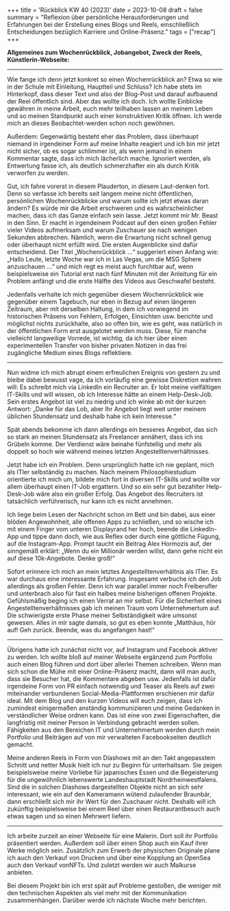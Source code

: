 +++
title = 'Rückblick KW 40 (2023)'
date = 2023-10-08
draft = false
summary = "Reflexion über persönliche Herausforderungen und Erfahrungen bei der Erstellung eines Blogs und Reels, einschließlich Entscheidungen bezüglich Karriere und Online-Präsenz."
tags = ["recap"]
+++

**Allgemeines zum Wochenrückblick, Jobangebot, Zweck der Reels, Künstlerin-Webseite:**  

---

Wie fange ich denn jetzt konkret so einen Wochenrückblick an? Etwa so wie in der Schule mit Einleitung, Hauptteil und Schluss? Ich habe stets im Hinterkopf, dass dieser Text und also der Blog-Post und darauf aufbauend der Reel öffentlich sind. Aber das wollte ich doch. Ich wollte Einblicke gewähren in meine Arbeit, euch mehr teilhaben lassen an meinem Leben und so meinen Standpunkt auch einer konstruktiven Kritik öffnen. Ich werde mich an dieses Beobachtet-werden schon noch gewöhnen.  

Außerdem: Gegenwärtig besteht eher das Problem, dass überhaupt niemand in irgendeiner Form auf meine Inhalte reagiert und ich bin mir jetzt nicht sicher, ob es sogar schlimmer ist, als wenn jemand in einem Kommentar sagte, dass ich mich lächerlich mache. Ignoriert werden, als Entwertung fasse ich, als deutlich schmerzhafter ein als durch Kritik verworfen zu werden.  

Gut, ich fahre vorerst in diesem Plauderton, in diesem Laut-denken fort. Denn so verfasse ich bereits seit langem meine nicht öffentlichen, persönlichen Wochenrückblicke und warum sollte ich jetzt etwas daran ändern? Es würde mir die Arbeit erschweren und es wahrscheinlicher machen, dass ich das Ganze einfach sein lasse. Jetzt kommt mir Mr. Beast in den Sinn. Er macht in irgendeinem Podcast auf den einen großen Fehler vieler Videos aufmerksam und warum Zuschauer sie nach wenigen Sekunden abbrechen. Nämlich, wenn die Erwartung nicht schnell genug oder überhaupt nicht erfüllt wird. Die ersten Augenblicke sind dafür entscheidend. Der Titel „Wochenrückblick …“ suggeriert einen Anfang wie: „Hallo Leute, letzte Woche war ich in Las Vegas, um die MSG Sphere anzuschauen …“ und mich regt es meist auch furchtbar auf, wenn beispielsweise ein Tutorial erst nach fünf Minuten mit der Anleitung für ein Problem anfängt und die erste Hälfte des Videos aus Geschwafel besteht.  

Jedenfalls verhalte ich mich gegenüber diesem Wochenrückblick wie gegenüber einem Tagebuch, nur eben in Bezug auf einen längeren Zeitraum, aber mit derselben Haltung, in dem ich vorwiegend im historischen Präsens von Fehlern, Erfolgen, Einsichten usw. berichte und möglichst nichts zurückhalte, also so offen bin, wie es geht, was natürlich in der öffentlichen Form erst ausgelotet werden muss. Diese, für manche vielleicht langweilige Vorrede, ist wichtig, da ich hier über einen experimentellen Transfer von bisher privaten Notizen in das frei zugängliche Medium eines Blogs reflektiere.

---

Nun widme ich mich abrupt einem erfreulichen Ereignis von gestern zu und bleibe dabei bewusst vage, da ich vorläufig eine gewisse Diskretion wahren will: Es schreibt mich via LinkedIn ein Recruiter an. Er lobt meine vielfältigen IT-Skills und will wissen, ob ich Interesse hätte an einem Help-Desk-Job. Sein erstes Angebot ist viel zu niedrig und ich winke ab mit der kurzen Antwort: „Danke für das Lob, aber Ihr Angebot liegt weit unter meinem üblichen Stundensatz und deshalb habe ich kein Interesse.“  

Spät abends bekomme ich dann allerdings ein besseres Angebot, das sich so stark an meinen Stundensatz als Freelancer annähert, dass ich ins Grübeln komme. Der Verdienst wäre beinahe fünfstellig und mehr als doppelt so hoch wie während meines letzten Angestelltenverhältnisses.  

Jetzt habe ich ein Problem. Denn ursprünglich hatte ich nie geplant, mich als ITler selbständig zu machen. Nach meinem Philosophiestudium orientierte ich mich um, bildete mich fort in diversen IT-Skills und wollte vor allem überhaupt einen IT-Job ergattern. Und so ein sehr gut bezahlter Help-Desk-Job wäre also ein großer Erfolg. Das Angebot des Recruiters ist tatsächlich verführerisch, nur kann ich es nicht annehmen.  

Ich liege beim Lesen der Nachricht schon im Bett und bin dabei, aus einer blöden Angewohnheit, alle offenen Apps zu schließen, und so wische ich mit einem Finger vom unteren Displayrand her hoch, beende die LinkedIn-App und tippe dann doch, wie aus Reflex oder durch eine göttliche Fügung, auf die Instagram-App. Prompt taucht ein Beitrag Alex Hormozis auf, der sinngemäß erklärt: „Wenn du ein Millionär werden willst, dann gehe nicht ein auf diese 10k-Angebote. Denke groß!“  

Sofort erinnere ich mich an mein letztes Angestelltenverhältnis als ITler. Es war durchaus eine interessante Erfahrung. Insgesamt verbuche ich den Job allerdings als großen Fehler. Denn ich war parallel immer noch Freiberufler und unterbrach also für fast ein halbes meine bisherigen offenen Projekte. Gefühlsmäßig beging ich einen Verrat an mir selbst. Für die Sicherheit eines Angestelltenverhältnisses gab ich meinen Traum vom Unternehmertum auf. Die schwierigste erste Phase meiner Selbständigkeit wäre umsonst gewesen. Alles in mir sagte damals, so gut es eben konnte „Matthäus, hör auf! Geh zurück. Beende, was du angefangen hast!“

---

Übrigens hatte ich zunächst nicht vor, auf Instagram und Facebook aktiver zu werden. Ich wollte bloß auf meiner Webseite ergänzend zum Portfolio auch einen Blog führen und dort über allerlei Themen schreiben. Wenn man sich schon die Mühe mit einer Online-Präsenz macht, dann will man auch, dass sie Besucher hat, die Kommentare abgeben usw. Jedenfalls ist dafür irgendeine Form von PR einfach notwendig und Teaser als Reels auf zwei miteinander verbundenen Social-Media-Plattformen erschienen mir dafür ideal. Mit dem Blog und den kurzen Videos will euch zeigen, dass ich zumindest einigermaßen anständig kommunizieren und meine Gedanken in verständlicher Weise ordnen kann. Das ist eine von zwei Eigenschaften, die langfristig mit meiner Person in Verbindung gebracht werden sollen. Fähigkeiten aus den Bereichen IT und Unternehmertum werden durch mein Portfolio und Beiträgen auf von mir verwalteten Facebookseiten deutlich gemacht.  

Meine anderen Reels in Form von Diashows mit an den Takt angepasstem Schnitt und netter Musik hielt ich nur zu Beginn für unterhaltsam. Sie zeigen beispielsweise meine Vorliebe für japanisches Essen und die Begeisterung für die ungewöhnlich lebenswerte Landeshauptstadt Nordrheinwestfalens. Sind die in solchen Diashows dargestellten Objekte nicht an sich sehr interessant, wie ein auf den Kameramann wütend zulaufender Braunbär, dann erschließt sich mir ihr Wert für den Zuschauer nicht. Deshalb will ich zukünftig beispielsweise bei einem Reel über einen Restaurantbesuch auch etwas sagen und so einen Mehrwert liefern.

---

Ich arbeite zurzeit an einer Webseite für eine Malerin. Dort soll ihr Portfolio präsentiert werden. Außerdem soll über einen Shop auch ein Kauf ihrer Werke möglich sein. Zusätzlich zum Erwerb der physischen Originale plane ich auch den Verkauf von Drucken und über eine Kopplung an OpenSea auch den Verkauf vonNFTs. Und zuletzt werden wir auch Malkurse anbieten.  

Bei diesem Projekt bin ich erst spät auf Probleme gestoßen, die weniger mit den technischen Aspekten als viel mehr mit der Kommunikation zusammenhängen. Darüber werde ich nächste Woche mehr berichten.